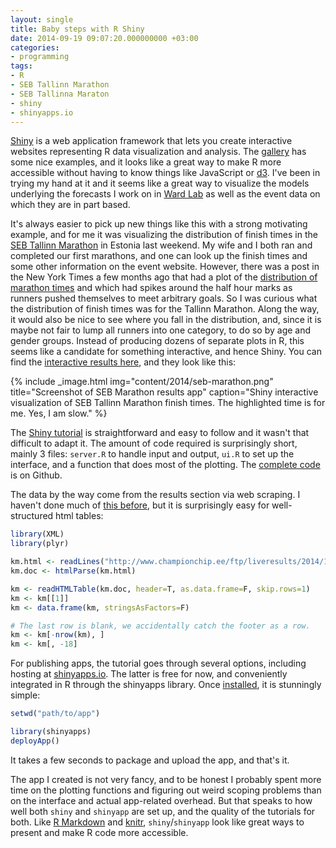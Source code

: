 ```yaml
---
layout: single
title: Baby steps with R Shiny
date: 2014-09-19 09:07:20.000000000 +03:00
categories:
- programming
tags:
- R
- SEB Tallinn Marathon
- SEB Tallinna Maraton
- shiny
- shinyapps.io
---
```


[Shiny](http://shiny.rstudio.com/) is a web application framework that lets you create interactive websites representing R data visualization and analysis. The [gallery](http://shiny.rstudio.com/gallery/) has some nice examples, and it looks like a great way to make R more accessible without having to know things like JavaScript or [d3](http://d3js.org/). I've been in trying my hand at it and it seems like a great way to visualize the models underlying the forecasts I work on in [Ward Lab](http://predictiveheuristics.com) as well as the event data on which they are in part based.

It's always easier to pick up new things like this with a strong motivating example, and for me it was visualizing the distribution of finish times in the [SEB Tallinn Marathon](http://www.tallinnmarathon.ee/) in Estonia last weekend. My wife and I both ran and completed our first marathons, and one can look up the finish times and some other information on the event website. However, there was a post in the New York Times a few months ago that had a plot of the [distribution of marathon times](http://www.nytimes.com/2014/04/23/upshot/what-good-marathons-and-bad-investments-have-in-common.html) and which had spikes around the half hour marks as runners pushed themselves to meet arbitrary goals. So I was curious what the distribution of finish times was for the Tallinn Marathon. Along the way, it would also be nice to see where you fall in the distribution, and, since it is maybe not fair to lump all runners into one category, to do so by age and gender groups. Instead of producing dozens of separate plots in R, this seems like a candidate for something interactive, and hence Shiny. You can find the [interactive results here](https://andybeger.shinyapps.io/seb-tallinn-marathon/), and they look like this:

{% include _image.html img="content/2014/seb-marathon.png" title="Screenshot of SEB Marathon results app" caption="Shiny interactive visualization of SEB Tallinn Marathon finish times. The highlighted time is for me. Yes, I am slow." %}

The [Shiny tutorial](http://shiny.rstudio.com/tutorial/) is straightforward and easy to follow and it wasn't that difficult to adapt it. The amount of code required is surprisingly short, mainly 3 files: `server.R` to handle input and output, `ui.R` to set up the interface, and a function that does most of the plotting. The [complete code](https://github.com/andybega/seb-tallinn-marathon) is on Github.

The data by the way come from the results section via web scraping. I haven't done much of [this before](http://andybeger.wordpress.com/2013/05/08/plot-of-duke-grade-inflation/), but it is surprisingly easy for well-structured html tables:

```r
library(XML)  
library(plyr)

km.html <- readLines("http://www.championchip.ee/ftp/liveresults/2014/140914_42km/")  
km.doc <- htmlParse(km.html)

km <- readHTMLTable(km.doc, header=T, as.data.frame=F, skip.rows=1)  
km <- km[[1]]  
km <- data.frame(km, stringsAsFactors=F)

# The last row is blank, we accidentally catch the footer as a row.  
km <- km[-nrow(km), ]  
km <- km[, -18]  
```

For publishing apps, the tutorial goes through several options, including hosting at [shinyapps.io](https://www.shinyapps.io/). The latter is free for now, and conveniently integrated in R through the shinyapps library. Once [installed](http://shiny.rstudio.com/articles/shinyapps.html), it is stunningly simple:

```r
setwd("path/to/app")

library(shinyapps)  
deployApp()  
```

It takes a few seconds to package and upload the app, and that's it.

The app I created is not very fancy, and to be honest I probably spent more time on the plotting functions and figuring out weird scoping problems than on the interface and actual app-related overhead. But that speaks to how well both `shiny` and `shinyapp` are set up, and the quality of the tutorials for both. Like [R Markdown](http://rmarkdown.rstudio.com/) and [knitr](http://yihui.name/knitr/), `shiny`/`shinyapp` look like great ways to present and make R code more accessible.